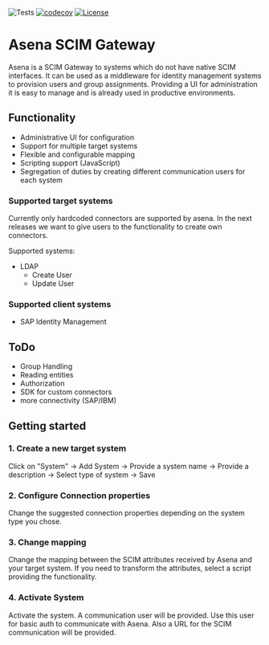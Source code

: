 
![Tests](https://github.com/exAphex/asena/workflows/Tests/badge.svg) [![codecov](https://codecov.io/gh/exAphex/asena/branch/master/graph/badge.svg?token=P1IZLIO13A)](https://codecov.io/gh/exAphex/asena) [![License](https://img.shields.io/badge/License-Apache%202.0-blue.svg)](https://opensource.org/licenses/Apache-2.0)
# Asena SCIM Gateway
Asena is a SCIM Gateway to systems which do not have native SCIM interfaces. It can be used as a middleware for identity management systems to provision users and group assignments. Providing a UI for administration it is easy to manage and is already used in productive environments.

## Functionality
* Administrative UI for configuration
* Support for multiple target systems
* Flexible and configurable mapping
* Scripting support (JavaScript)
* Segregation of duties by creating different communication users for each system

### Supported target systems
Currently only hardcoded connectors are supported by asena. In the next releases we want to give users to the functionality to create own connectors.

Supported systems:
* LDAP
    * Create User
    * Update User

### Supported client systems
* SAP Identity Management

## ToDo
* Group Handling
* Reading entities
* Authorization 
* SDK for custom connectors
* more connectivity (SAP/IBM)

## Getting started
### 1. Create a new target system
Click on "System" -> Add System -> Provide a system name -> Provide a description -> Select type of system -> Save

### 2. Configure Connection properties
Change the suggested connection properties depending on the system type you chose. 

### 3. Change mapping
Change the mapping between the SCIM attributes received by Asena and your target system. If you need to transform the attributes, select a script providing the functionality.

### 4. Activate System
Activate the system. A communication user will be provided. Use this user for basic auth to communicate with Asena. Also a URL for the SCIM communication will be provided.

